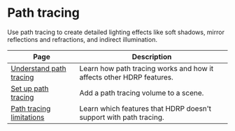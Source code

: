 # Path tracing

Use path tracing to create detailed lighting effects like soft shadows, mirror reflections and refractions, and indirect illumination.

| Page | Description |
|-|-|
|[Understand path tracing](path-tracing-understand.md)|Learn how path tracing works and how it affects other HDRP features.|
|[Set up path tracing](path-tracing-setup.md)|Add a path tracing volume to a scene.|
|[Path tracing limitations](path-tracing-limitations.md)|Learn which features that HDRP doesn't support with path tracing.|

